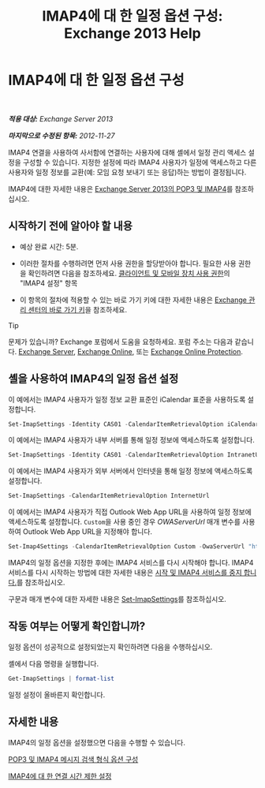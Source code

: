 ﻿---
title: 'IMAP4에 대 한 일정 옵션 구성: Exchange 2013 Help'
TOCTitle: IMAP4에 대 한 일정 옵션 구성
ms:assetid: 6679c8b2-3f0f-449a-a17c-a7b30001538c
ms:mtpsurl: https://technet.microsoft.com/ko-kr/library/Aa998606(v=EXCHG.150)
ms:contentKeyID: 50556002
ms.date: 05/22/2018
mtps_version: v=EXCHG.150
ms.translationtype: MT
---

# IMAP4에 대 한 일정 옵션 구성

 

_**적용 대상:** Exchange Server 2013_

_**마지막으로 수정된 항목:** 2012-11-27_

IMAP4 연결을 사용하여 사서함에 연결하는 사용자에 대해 셸에서 일정 관리 액세스 설정을 구성할 수 있습니다. 지정한 설정에 따라 IMAP4 사용자가 일정에 액세스하고 다른 사용자와 일정 정보를 교환(예: 모임 요청 보내기 또는 응답)하는 방법이 결정됩니다.

IMAP4에 대한 자세한 내용은 [Exchange Server 2013의 POP3 및 IMAP4](pop3-and-imap4-in-exchange-server-2013-exchange-2013-help.md)를 참조하십시오.

## 시작하기 전에 알아야 할 내용

  - 예상 완료 시간: 5분.

  - 이러한 절차를 수행하려면 먼저 사용 권한을 할당받아야 합니다. 필요한 사용 권한을 확인하려면 다음을 참조하세요. [클라이언트 및 모바일 장치 사용 권한](clients-and-mobile-devices-permissions-exchange-2013-help.md)의 "IMAP4 설정" 항목

  - 이 항목의 절차에 적용할 수 있는 바로 가기 키에 대한 자세한 내용은 [Exchange 관리 센터의 바로 가기 키](keyboard-shortcuts-in-the-exchange-admin-center-exchange-online-protection-help.md)을 참조하세요.


> [!TIP]
> 문제가 있습니까? Exchange 포럼에서 도움을 요청하세요. 포럼 주소는 다음과 같습니다. <A href="https://go.microsoft.com/fwlink/p/?linkid=60612">Exchange Server</A>, <A href="https://go.microsoft.com/fwlink/p/?linkid=267542">Exchange Online</A>, 또는 <A href="https://go.microsoft.com/fwlink/p/?linkid=285351">Exchange Online Protection</A>.



## 셸을 사용하여 IMAP4의 일정 옵션 설정

이 예에서는 IMAP4 사용자가 일정 정보 교환 표준인 iCalendar 표준을 사용하도록 설정합니다.

```powershell
Set-ImapSettings -Identity CAS01 -CalendarItemRetrievalOption iCalendar
```
이 예에서는 IMAP4 사용자가 내부 서버를 통해 일정 정보에 액세스하도록 설정합니다.

```powershell
Set-ImapSettings -Identity CAS01 -CalendarItemRetrievalOption IntranetUrl 
```
이 예에서는 IMAP4 사용자가 외부 서버에서 인터넷을 통해 일정 정보에 액세스하도록 설정합니다.

```powershell
Set-ImapSettings -CalendarItemRetrievalOption InternetUrl
```
이 예에서는 IMAP4 사용자가 직접 Outlook Web App URL을 사용하여 일정 정보에 액세스하도록 설정합니다. `Custom`을 사용 중인 경우 *OWAServerUrl* 매개 변수를 사용하여 Outlook Web App URL을 지정해야 합니다.

```powershell
Set-Imap4Settings -CalendarItemRetrievalOption Custom -OwaServerUrl "https://OwaServer01"
```

IMAP4의 일정 옵션을 지정한 후에는 IMAP4 서비스를 다시 시작해야 합니다. IMAP4 서비스를 다시 시작하는 방법에 대한 자세한 내용은 [시작 및 IMAP4 서비스를 중지 합니다.](start-and-stop-the-imap4-services-exchange-2013-help.md)를 참조하십시오.

구문과 매개 변수에 대한 자세한 내용은 [Set-ImapSettings](https://technet.microsoft.com/ko-kr/library/aa998252\(v=exchg.150\))를 참조하십시오.

## 작동 여부는 어떻게 확인합니까?

일정 옵션이 성공적으로 설정되었는지 확인하려면 다음을 수행하십시오.

셸에서 다음 명령을 실행합니다.

```powershell
Get-ImapSettings | format-list
```

일정 설정이 올바른지 확인합니다.

## 자세한 내용

IMAP4의 일정 옵션을 설정했으면 다음을 수행할 수 있습니다.

[POP3 및 IMAP4 메시지 검색 형식 옵션 구성](configure-pop3-and-imap4-message-retrieval-format-options-exchange-2013-help.md)

[IMAP4에 대 한 연결 시간 제한 설정](set-connection-time-out-limits-for-imap4-exchange-2013-help.md)

